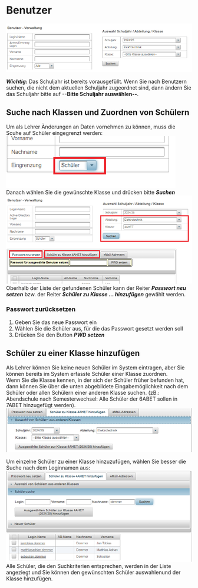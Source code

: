 # Benutzer
![img.png](img.png)

***Wichtig:*** Das Schuljahr ist bereits vorausgefüllt. Wenn Sie nach Benutzern suchen, 
die nicht dem aktuellen Schuljahr zugeordnet sind, dann ändern Sie das Schuljahr bitte auf 
**--Bitte Schuljahr auswählen--**.

## Suche nach Klassen und Zuordnen von Schülern ##
Um als Lehrer Änderungen an Daten vornehmen zu können, muss die Scuhe auf Schüler eingegrenzt werden:
![img_1.png](img_1.png)<br>
Danach wählen Sie die gewünschte Klasse und drücken bitte ***Suchen***
![img_2.png](img_2.png)<br>
Oberhalb der Liste der gefundenen Schüler kann der Reiter ***Passwort neu setzen*** bzw. der Reiter 
***Schüler zu Klasse ... hinzufügen*** gewählt werden.

### Passwort zurücksetzen
1. Geben Sie das neue Passwort ein
2. Wählen Sie die Schüler aus, für die das Passwort gesetzt werden soll
3. Drücken Sie den Button ***PWD setzen***

## Schüler zu einer Klasse hinzufügen
Als Lehrer können Sie keine neuen Schüler im System eintragen, aber Sie können bereits
im System erfasste Schüler einer Klasse zuordnen.<br>
Wenn Sie die Klasse kennen, in der sich der Schüler früher befunden hat, dann können Sie 
über die unten abgebildete Eingabemöglichkeit nach dem Schüler oder allen Schülern 
einer anderen Klasse suchen. (zB.: Abendschule nach Semesterwechsel: Alle Schüler der
6ABET sollen in 7ABET hinzugefügt werden).
![img_3.png](img_3.png)<br>

Um einzelne Schüler zu einer Klasse hinzuzufügen, wählen Sie besser die Suche nach dem Loginnamen aus:
![img_4.png](img_4.png)<br>
Alle Schüler, die den Suchkriterien entsprechen, werden in der Liste angeziegt und Sie können den
gewünschten Schüler auswahlenund der Klasse hinzufügen.
